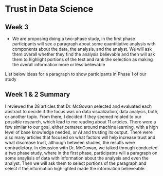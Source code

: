 # Trust in Data Science

## Week 3 

* We are proposing doing a two-phase study, in the first phase participants will see a paragraph about some quantitiative analysis with components about the data, the analysis, and the analyst. We will ask them overall whether they find the analysis believable and then will ask them to highlight portions of the text and rank the selection as making the overall information more or less believable
  
List below ideas for a paragraph to show participants in Phase 1 of our study



## Week 1 & 2 Summary

I reviewed the 28 articles that Dr. McGowan selected and evaluated each abstract to decide if the focus was on data visualization, data analysis, both, or another topic. From there, I decided if they seemed related to our possible research, which lead to me reading about 11 articles. There were a few similar to our goal, either centered around machine learning, with a high level of base knowledge needed, or AI and trusting its output. There were also many articles that focused on what factors will help increase trust and what discrease trust, although between studies, the results were contradictory. In dicussion with Dr. McGowan, we talked through conducted a two phase study, where in the first phase, participatns will a paragraph on some anaylisis of data with information about the analysis and even the analyst. Then we will ask them to select portions of the paragraph and select if the information highlighted made the information believeable.
